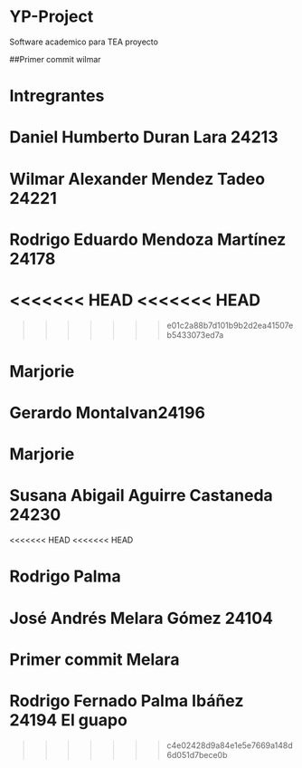 # YP-Project
Software academico para TEA
proyecto 

##Primer commit wilmar 
# Intregrantes 
# Daniel Humberto Duran Lara 24213
# Wilmar Alexander Mendez Tadeo 24221
# Rodrigo Eduardo Mendoza Martínez 24178
<<<<<<< HEAD
<<<<<<< HEAD
=======
>>>>>>> e01c2a88b7d101b9b2d2ea41507eb5433073ed7a
# Marjorie
# Gerardo Montalvan24196
# Marjorie 
# Susana Abigail Aguirre Castaneda 24230
<<<<<<< HEAD
<<<<<<< HEAD
# Rodrigo Palma 


# José Andrés Melara Gómez 24104
Primer commit Melara 
=======
# Rodrigo Fernado Palma Ibáñez 24194 El guapo
>>>>>>> c4e02428d9a84e1e5e7669a148d6d051d7bece0b
